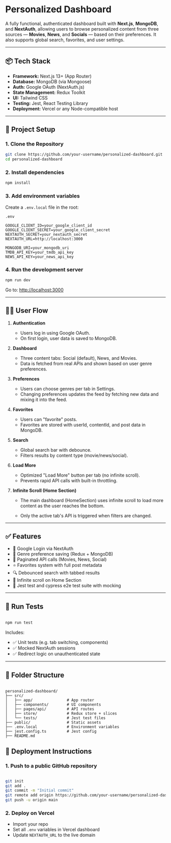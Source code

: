 # Personalized Dashboard

A fully functional, authenticated dashboard built with **Next.js**, **MongoDB**, and **NextAuth**, allowing users to browse personalized content from three sources — **Movies**, **News**, and **Socials** — based on their preferences. It also supports global search, favorites, and user settings.

---

## 📦 Tech Stack

- **Framework:** Next.js 13+ (App Router)
- **Database:** MongoDB (via Mongoose)
- **Auth:** Google OAuth (NextAuth.js)
- **State Management:** Redux Toolkit
- **UI:** Tailwind CSS
- **Testing:** Jest, React Testing Library
- **Deployment:** Vercel or any Node-compatible host

---

## 🚀 Project Setup

### 1. Clone the Repository

```bash
git clone https://github.com/your-username/personalized-dashboard.git
cd personalized-dashboard
```

### 2. Install dependencies

```bash
npm install
```

### 3. Add environment variables

Create a `.env.local` file in the root:

```
.env

GOOGLE_CLIENT_ID=your_google_client_id
GOOGLE_CLIENT_SECRET=your_google_client_secret
NEXTAUTH_SECRET=your_nextauth_secret
NEXTAUTH_URL=http://localhost:3000

MONGODB_URI=your_mongodb_uri
TMDB_API_KEY=your_tmdb_api_key
NEWS_API_KEY=your_news_api_key
```

### 4. Run the development server

```bash
npm run dev
```

Go to: [http://localhost:3000](http://localhost:3000/)

---

## 👨‍💻 User Flow

1. **Authentication**
    - Users log in using Google OAuth.
    - On first login, user data is saved to MongoDB.
2. **Dashboard**
    - Three content tabs: Social (default), News, and Movies.
    - Data is fetched from real APIs and shown based on user genre preferences.
3. **Preferences**
    - Users can choose genres per tab in Settings.
    - Changing preferences updates the feed by fetching new data and mixing it into the feed.   

4. **Favorites**
    - Users can "favorite" posts.
    - Favorites are stored with userId, contentId, and post data in MongoDB.
5. **Search**
    - Global search bar with debounce.
    - Filters results by content type (movie/news/social).
6. **Load More**
    - Optimized "Load More" button per tab (no infinite scroll).
    - Prevents rapid API calls with built-in throttling.

7. **Infinite Scroll (Home Section)**

    - The main dashboard (HomeSection) uses infinite scroll to load more content as the user reaches the bottom.

    - Only the active tab's API is triggered when filters are changed.

---

## ✅ Features

- 🔐 Google Login via NextAuth
- 📌 Genre preference saving (Redux + MongoDB)
- 📰 Paginated API calls (Movies, News, Social)
- ⭐ Favorites system with full post metadata
- 🔍 Debounced search with tabbed results
- 🚀 Infinite scroll on Home Section
- 🧪 Jest test and cypress e2e test suite with mocking

---

## 🧪 Run Tests

```bash

npm run test
```

Includes:

- ✅ Unit tests (e.g. tab switching, components)
- ✅ Mocked NextAuth sessions
- ✅ Redirect logic on unauthenticated state

---

## 📁 Folder Structure

```

personalized-dashboard/
├── src/
│   ├── app/               # App router
│   ├── components/        # UI components
│   ├── pages/api/         # API routes
│   ├── store/             # Redux store + slices
│   └── tests/             # Jest test files
├── public/                # Static assets
├── .env.local             # Environment variables
├── jest.config.ts         # Jest config
├── README.md

```


## 🔗 Deployment Instructions

### 1. Push to a public GitHub repository

```bash

git init
git add .
git commit -m "Initial commit"
git remote add origin https://github.com/your-username/personalized-dashboard.git
git push -u origin main

```

### 2. Deploy on Vercel

- Import your repo
- Set all `.env` variables in Vercel dashboard
- Update `NEXTAUTH_URL` to the live domain

